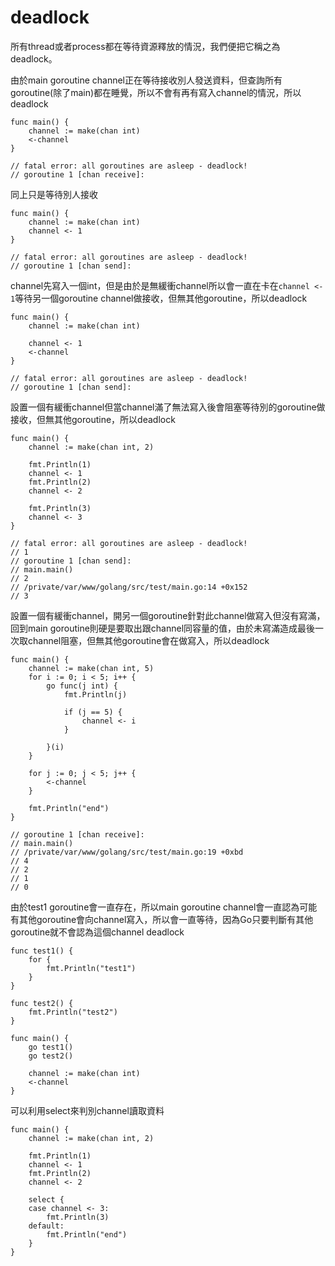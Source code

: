 # deadlock

所有thread或者process都在等待資源釋放的情況，我們便把它稱之為deadlock。


由於main goroutine channel正在等待接收別人發送資料，但查詢所有goroutine(除了main)都在睡覺，所以不會有再有寫入channel的情況，所以deadlock

    func main() {
        channel := make(chan int)
        <-channel
    }

    // fatal error: all goroutines are asleep - deadlock!
    // goroutine 1 [chan receive]:

同上只是等待別人接收

    func main() {
        channel := make(chan int)
        channel <- 1
    }

    // fatal error: all goroutines are asleep - deadlock!
    // goroutine 1 [chan send]:

channel先寫入一個int，但是由於是無緩衝channel所以會一直在卡在`channel <- 1`等待另一個goroutine channel做接收，但無其他goroutine，所以deadlock

    func main() {
        channel := make(chan int)

        channel <- 1
        <-channel
    }

    // fatal error: all goroutines are asleep - deadlock!
    // goroutine 1 [chan send]:

設置一個有緩衝channel但當channel滿了無法寫入後會阻塞等待別的goroutine做接收，但無其他goroutine，所以deadlock

    func main() {
        channel := make(chan int, 2)

        fmt.Println(1)
        channel <- 1
        fmt.Println(2)
        channel <- 2

        fmt.Println(3)
        channel <- 3
    }

    // fatal error: all goroutines are asleep - deadlock!
    // 1
    // goroutine 1 [chan send]:
    // main.main()
    // 2
    // /private/var/www/golang/src/test/main.go:14 +0x152
    // 3

設置一個有緩衝channel，開另一個goroutine針對此channel做寫入但沒有寫滿，回到main goroutine則硬是要取出跟channel同容量的值，由於未寫滿造成最後一次取channel阻塞，但無其他goroutine會在做寫入，所以deadlock

    func main() {
        channel := make(chan int, 5)
        for i := 0; i < 5; i++ {
            go func(j int) {
                fmt.Println(j)

                if (j == 5) {
                    channel <- i
                }

            }(i)
        }

        for j := 0; j < 5; j++ {
            <-channel
        }

        fmt.Println("end")
    }

    // goroutine 1 [chan receive]:
    // main.main()
    // /private/var/www/golang/src/test/main.go:19 +0xbd
    // 4
    // 2
    // 1
    // 0
    
由於test1 goroutine會一直存在，所以main goroutine channel會一直認為可能有其他goroutine會向channel寫入，所以會一直等待，因為Go只要判斷有其他goroutine就不會認為這個channel deadlock

    func test1() {
        for {
            fmt.Println("test1")
        }
    }

    func test2() {
        fmt.Println("test2")
    }

    func main() {
        go test1()
        go test2()

        channel := make(chan int)
        <-channel
    }

可以利用select來判別channel讀取資料

    func main() {
        channel := make(chan int, 2)

        fmt.Println(1)
        channel <- 1
        fmt.Println(2)
        channel <- 2

        select {
        case channel <- 3:
            fmt.Println(3)
        default:
            fmt.Println("end")
        }
    }